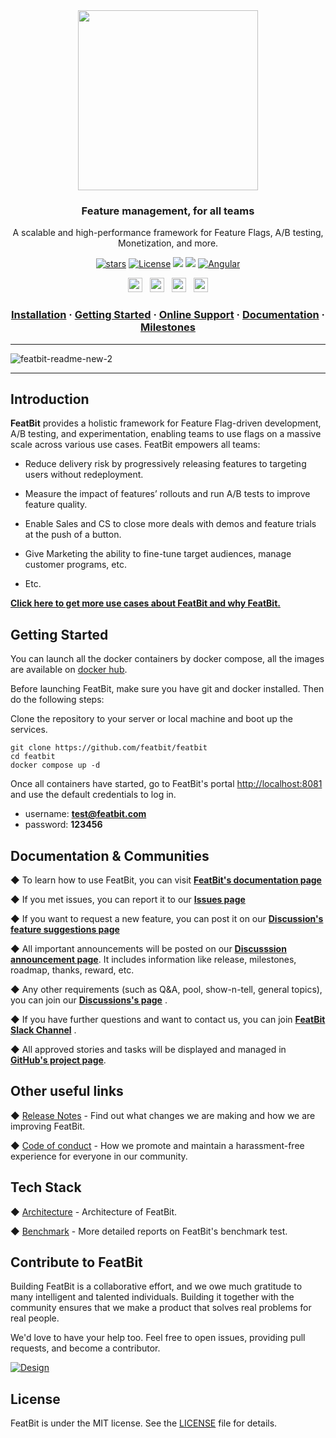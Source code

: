 

<div align="center">

<img src="https://user-images.githubusercontent.com/68597908/206148625-43f14f58-f3c0-4042-82a0-9f9421c270fa.png" width="288" > 

<h3 align="center">Feature management, for all teams</h3>

<p>
A scalable and high-performance framework for Feature Flags, A/B testing, Monetization, and more.
</p>

<!--
Make New Badge Pattern badges inline
See https://github.com/all-?/all-contributors/issues/361#issuecomment-637166066
-->

[![stars](https://img.shields.io/github/stars/featbit/featbit.svg?style=flat&logo=github&colorB=red&label=stars)](https://github.com/featbit/featbit)                   [![License](https://img.shields.io/static/v1?label=license&message=MIT&color=brightgreen)](https://github.com/featbit/featbit/blob/main/LICENSE)
[![](https://img.shields.io/badge/.NET-%3E=6.0-6E359E?logo=csharp&logoColor=white)](https://dotnet.microsoft.com/)
[![](https://img.shields.io/badge/Python-%3E=3.9-FFDD53?logo=python&logoColor=white)](https://www.python.org/)
[![Angular](https://img.shields.io/badge/Angular-14.0-DD0031?logo=angular&logoColor=white)](https://angular.io/)                                                      


<p>
    <a href="https://featbit.medium.com/introducing-featbit-e0cef61572a"><img src="https://img.shields.io/badge/-Medium-red?style=social&logo=medium" height=23></a>   
    &nbsp;
    <a href="https://join.slack.com/t/featbit/shared_invite/zt-1ew5e2vbb-x6Apan1xZOaYMnFzqZkGNQ"><img src="https://img.shields.io/badge/slack-join-3CC798?style=social&logo=slack" height=23></a>
    &nbsp;
    <a href="https://twitter.com/RealFeatBit"><img src="https://img.shields.io/badge/-Twitter-red?style=social&logo=twitter" height=23></a>
    &nbsp;
    <a href="https://twitter.com/intent/tweet?text=A%20scalable%2C%20high-performance%2C%20and%20open-source%20Feature%20Management%20platform%20that%20empowers%20all%20teams%20to%20deliver%2C%20control%2C%20monetize%2C%20and%20experiment%20with%20their%20software%20at%20https%3A%2F%2Fgithub.com%2Ffeatbit%2Ffeatbit%0A%0A&hashtags=featureflags,dotnet,opensource,featureflag,featuremanagement&via=RealFeatBit"><img src="https://img.shields.io/twitter/url/http/shields.io.svg?style=social" height=23></a>
</p>


<h3 align="center">
  <a href="https://featbit.gitbook.io/docs/installation">Installation</a>
  <span> · </span>
  <a href="https://featbit.gitbook.io/">Getting Started</a>
  <span> · </span>
  <a href="https://join.slack.com/t/featbit/shared_invite/zt-1ew5e2vbb-x6Apan1xZOaYMnFzqZkGNQ">Online Support</a>
  <span> · </span>
  <a href="https://featbit.gitbook.io/">Documentation</a>  
  <span> · </span>
  <a href="https://github.com/featbit/featbit/discussions/categories/announcements">Milestones</a>
</h3>
</div>


--------------------------------------------------

![featbit-readme-new-2](https://user-images.githubusercontent.com/68597908/205070601-bd35f8e8-6765-49e7-8d85-88364be9934b.gif)

--------------------------------------------------

## Introduction

**FeatBit** provides a holistic framework for Feature Flag-driven development, A/B testing, and experimentation, enabling teams to use flags on a massive scale across various use cases. FeatBit empowers all teams:

-	Reduce delivery risk by progressively releasing features to targeting users without redeployment.

-	Measure the impact of features’ rollouts and run A/B tests to improve feature quality.

-	Enable Sales and CS to close more deals with demos and feature trials at the push of a button.

-	Give Marketing the ability to fine-tune target audiences, manage customer programs, etc.

-	Etc.


[**Click here to get more use cases about FeatBit and why FeatBit.**](https://featbit.medium.com/introducing-featbit-e0cef61572a)







## Getting Started

You can launch all the docker containers by docker compose, all the images are available on [docker hub](https://hub.docker.com/u/featbit).

Before launching FeatBit, make sure you have git and docker installed. Then do the following steps:

Clone the repository to your server or local machine and boot up the services.
```
git clone https://github.com/featbit/featbit
cd featbit
docker compose up -d
```
Once all containers have started, go to FeatBit's portal [http://localhost:8081](http://localhost:8081) and use the default credentials to log in.
- username: **test@featbit.com**
- password: **123456**

## Documentation & Communities

◆ To learn how to use FeatBit, you can visit [**FeatBit's documentation page**](https://featbit.gitbook.io/docs/)

◆ If you met issues, you can report it to our [**Issues page**](https://github.com/featbit/featbit/issues)

◆ If you want to request a new feature, you can post it on our [**Discussion's feature suggestions page**](https://github.com/featbit/featbit/discussions/categories/feature-suggestions)

◆ All important announcements will be posted on our [**Discusssion announcement page**](https://github.com/featbit/featbit/discussions/categories/announcements). It includes information like release, milestones, roadmap, thanks, reward, etc.

◆ Any other requirements (such as Q&A, pool, show-n-tell, general topics), you can join our [**Discussions's page**](https://github.com/featbit/featbit/discussions) .

◆ If you have further questions and want to contact us, you can join [**FeatBit Slack Channel**](https://join.slack.com/t/featbit/shared_invite/zt-1ew5e2vbb-x6Apan1xZOaYMnFzqZkGNQ) .  

◆ All approved stories and tasks will be displayed and managed in [**GitHub's project page**](https://github.com/orgs/featbit/projects).


## Other useful links

◆  [Release Notes](https://github.com/featbit/featbit/releases) - Find out what changes we are making and how we are improving FeatBit.

◆  [Code of conduct](https://github.com/featbit/featbit/blob/main/code_of_conduct.md) - How we promote and maintain a harassment-free experience for everyone in our community.

## Tech Stack

◆  [Architecture](https://featbit.gitbook.io/docs/tech-stack/architecture) - Architecture of FeatBit.

◆  [Benchmark](https://featbit.gitbook.io/docs/tech-stack/benchmark) - More detailed reports on FeatBit's benchmark test. 


## Contribute to FeatBit

Building FeatBit is a collaborative effort, and we owe much gratitude to many intelligent and talented individuals. Building it together with the community ensures that we make a product that solves real problems for real people. 

We'd love to have your help too. Feel free to open issues, providing pull requests, and become a contributor.

[![Design](https://contribute.design/api/shield/featbit/featbit)](https://contribute.design/featbit/featbit)

## License

FeatBit is under the MIT license. See the [LICENSE](https://github.com/featbit/featbit/blob/main/LICENSE) file for details.
